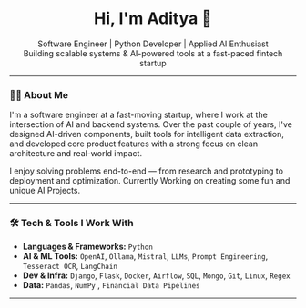 <h1 align="center">Hi, I'm Aditya 👋</h1>

<p align="center">
  Software Engineer | Python Developer | Applied AI Enthusiast<br/>
  Building scalable systems & AI-powered tools at a fast-paced fintech startup
</p>

---

### 👨‍💻 About Me

I'm a software engineer at a fast-moving startup, where I work at the intersection of AI and backend systems. Over the past couple of years, I've designed AI-driven components, built tools for intelligent data extraction, and developed core product features with a strong focus on clean architecture and real-world impact. 

I enjoy solving problems end-to-end — from research and prototyping to deployment and optimization. Currently Working on creating some fun and unique AI Projects.

---

### 🛠️ Tech & Tools I Work With

- **Languages & Frameworks:** `Python`
- **AI & ML Tools:** `OpenAI`, `Ollama`, `Mistral`, `LLMs`, `Prompt Engineering`, `Tesseract OCR`, `LangChain`
- **Dev & Infra:** `Django`, `Flask`, `Docker`, `Airflow`, `SQL`, `Mongo`, `Git`, `Linux`, `Regex`
- **Data:** `Pandas`, `NumPy` , `Financial Data Pipelines`

---

